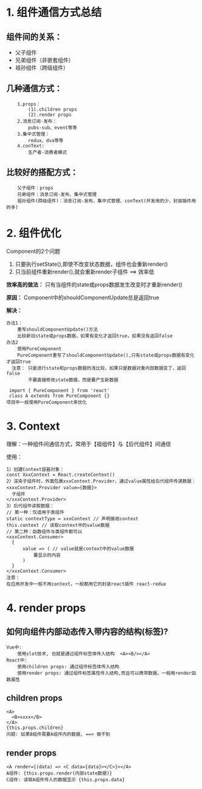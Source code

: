 # 1. 组件通信方式总结

## 组件间的关系：

- 父子组件
- 兄弟组件（非嵌套组件）
- 祖孙组件（跨级组件）

## 几种通信方式：

		1.props：
			(1).children props
			(2).render props
		2.消息订阅-发布：
			pubs-sub、event等等
		3.集中式管理：
			redux、dva等等
		4.conText:
			生产者-消费者模式

## 比较好的搭配方式：
		父子组件：props
		兄弟组件：消息订阅-发布、集中式管理
		祖孙组件(跨级组件)：消息订阅-发布、集中式管理、conText(开发用的少，封装插件用的多)

# 2. 组件优化

Component的2个问题
1. 只要执行setState(),即使不改变状态数据，组件也会重新render()
2. 只当前组件重新render(),就会重新render子组件 ==> 效率低

**效率高的做法：** 只有当组件的state或props数据发生改变时才重新render()

**原因：** Component中的shouldComponentUpdate总是返回true

**解决：**

```
办法1：
    重写shouldComponentUpdate()方法
    比较新旧state或props数据，如果有变化才返回true，如果没有返回false
办法2
    使用PureComponent
    PureComponent重写了shouldComponentUpdate(),只有state或props数据有变化才返回true
  注意： 只是进行state和props数据的浅比较，如果只是数据对象内部数据变了，返回false
        不要直接修改state数据，而是要产生新数据

 import { PureComponent } from 'react'
 class A extends from PureComponent {}
项目中一般使用PureComponent来优化
```

# 3. Context

理解：一种组件间通信方式，常用于【祖组件】与【后代组件】间通信

使用：

```
1）创建Context容器对象：
const XxxContext = React.createContext()
2）渲染子组件时，外面包裹xxxContext.Provider，通过value属性给后代组件传递数据：
<xxxContext.Provider value={数据}>
  子组件
</xxxContext.Provider>
3）后代组件读取数据：
// 第一种：仅适用于类组件
static contextType = xxxContext // 声明接收context
this.context // 读取context中的value数据
// 第二种：函数组件与类组件都可以
<xxxContext.Consumer>
  {
      value => ( // value就是context中的value数据
          要显示的内容
      )
  }
</xxxContext.Consumer>
注意：
在应用开发中一般不用context，一般都用它的封装react插件 react-redux
```


# 4. render props

## 如何向组件内部动态传入带内容的结构(标签)?

	Vue中: 
		使用slot技术, 也就是通过组件标签体传入结构  <A><B/></A>
	React中:
		使用children props: 通过组件标签体传入结构
		使用render props: 通过组件标签属性传入结构,而且可以携带数据，一般用render函数属性

## children props

	<A>
	  <B>xxxx</B>
	</A>
	{this.props.children}
	问题: 如果B组件需要A组件内的数据, ==> 做不到 

## render props

	<A render={(data) => <C data={data}></C>}></A>
	A组件: {this.props.render(内部state数据)}
	C组件: 读取A组件传入的数据显示 {this.props.data} 

